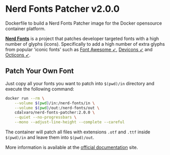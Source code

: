 # Nerd Fonts Patcher v2.0.0

Dockerfile to build a Nerd Fonts Patcher image for the Docker opensource container platform.

[**Nerd Fonts**](https://www.nerdfonts.com) is a project that patches developer targeted fonts with a high number of glyphs (icons).
Specifically to add a high number of extra glyphs from popular 'iconic fonts' such as
[Font Awesome ➶][font-awesome], [Devicons ➶][vorillaz-devicons] and [Octicons ➶][octicons].

## Patch Your Own Font

Just copy all your fonts you want to patch into `$(pwd)/in` directory and execute the following command:

```sh
docker run --rm \
    --volume $(pwd)/in:/nerd-fonts/in \
    --volume $(pwd)/out:/nerd-fonts/out \
    cdalvaro/nerd-fonts-patcher:2.0.0 \
    --quiet --no-progressbars \
    --mono --adjust-line-height --complete --careful
```

The container will patch all files with extensions `.otf` and `.ttf` inside `$(pwd)/in` and
leave them into `$(pwd)/out`.

More information is available at the [official documentation][patch-your-own-font] site.

[vorillaz-devicons]:https://vorillaz.github.io/devicons/
[font-awesome]:https://github.com/FortAwesome/Font-Awesome
[octicons]:https://github.com/primer/octicons
[patch-your-own-font]:https://github.com/ryanoasis/nerd-fonts/blob/master/readme.md#option-8-patch-your-own-font
